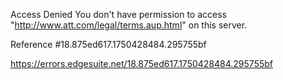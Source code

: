 Access Denied
You don't have permission to access "http://www.att.com/legal/terms.aup.html" on this server.

Reference #18.875ed617.1750428484.295755bf

https://errors.edgesuite.net/18.875ed617.1750428484.295755bf
